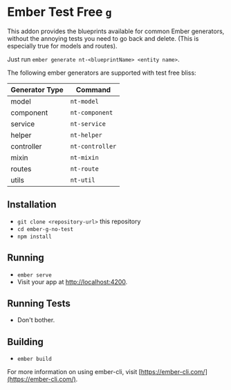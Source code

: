 # Ember Test Free `g`

This addon provides the blueprints available for common Ember generators, without the
annoying tests you need to go back and delete. (This is especially true for models and routes).

Just run `ember generate nt-<blueprintName> <entity name>`.

The following ember generators are supported with test free bliss:

| Generator Type | Command        |
|----------------|----------------|
| model          | `nt-model`     |
| component      | `nt-component` |
| service        | `nt-service`   |
| helper         | `nt-helper`    |
| controller     | `nt-controller`|
| mixin          | `nt-mixin`     |
| routes         | `nt-route`     |
| utils          | `nt-util`      |

## Installation

* `git clone <repository-url>` this repository
* `cd ember-g-no-test`
* `npm install`

## Running

* `ember serve`
* Visit your app at [http://localhost:4200](http://localhost:4200).

## Running Tests

* Don't bother.

## Building

* `ember build`

For more information on using ember-cli, visit [https://ember-cli.com/](https://ember-cli.com/).
